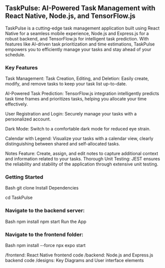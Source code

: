 ## TaskPulse: AI-Powered Task Management with React Native, Node.js, and TensorFlow.js

TaskPulse is a cutting-edge task management application built using React Native for a seamless mobile experience, Node.js and Express.js for a robust backend, and TensorFlow.js for intelligent task prediction.  With features like AI-driven task prioritization and time estimations, TaskPulse empowers you to efficiently manage your tasks and stay ahead of your schedule.

### Key Features

Task Management: Task Creation, Editing, and Deletion: Easily create, modify, and remove tasks to keep your task list up-to-date.

AI-Powered Task Prediction: TensorFlow.js integration intelligently predicts task time frames and prioritizes tasks, helping you allocate your time effectively.

User Registration and Login: Securely manage your tasks with a personalized account.

Dark Mode: Switch to a comfortable dark mode for reduced eye strain.

Calendar with Legend: Visualize your tasks with a calendar view, clearly distinguishing between shared and self-allocated tasks.

Notes Feature: Create, assign, and edit notes to capture additional context and information related to your tasks.
Thorough Unit Testing: JEST ensures the reliability and stability of the application through extensive unit testing.

### Getting Started

Bash
git clone 
Install Dependencies

cd TaskPulse

### Navigate to the backend server:
Bash
npm install
npm start
Run the App

### Navigate to the frontend folder:
Bash
npm install --force
npx expo start


/frontend: React Native frontend code
/backend: Node.js and Express.js backend code
/designs: Key Diagrams and User interface elements

